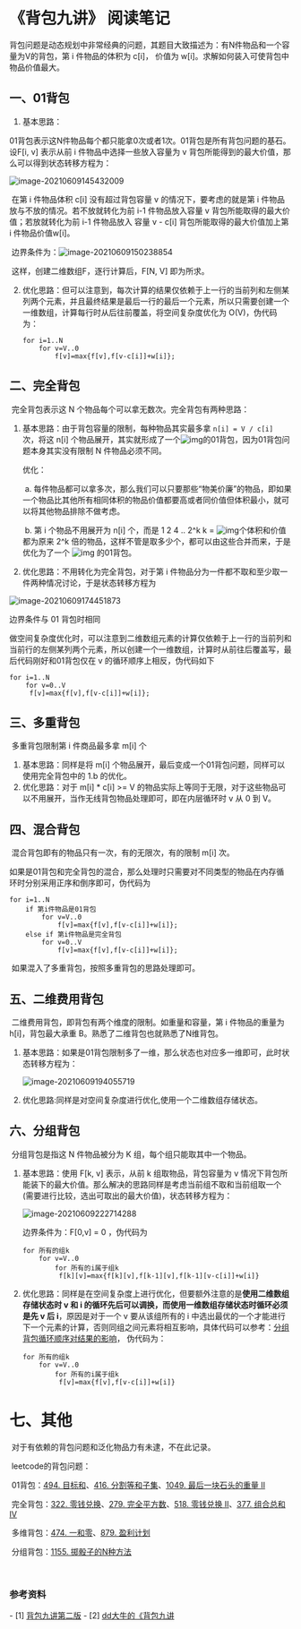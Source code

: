 # 《背包九讲》 阅读笔记

​		背包问题是动态规划中非常经典的问题，其题目大致描述为：有N件物品和一个容量为V的背包，第 i 件物品的体积为 c[i]， 价值为 w[i]。求解如何装入可使背包中物品价值最大。



## 一、01背包

1. 基本思路：

​		01背包表示这N件物品每个都只能拿0次或者1次。01背包是所有背包问题的基石。设F[i, v] 表示从前 i 件物品中选择一些放入容量为 v 背包所能得到的最大价值，那么可以得到状态转移方程为：

![image-20210609145432009](https://i.loli.net/2021/06/09/zUWTytD32h4JGxu.png)

​		在第 i 件物品体积 c[i] 没有超过背包容量 v 的情况下，要考虑的就是第 i 件物品放与不放的情况。若不放就转化为前 i-1 件物品放入容量 v 背包所能取得的最大价值；若放就转化为前 i-1 件物品放入 容量 v - c[i] 背包所能取得的最大价值加上第 i 件物品价值w[i]。

​		边界条件为：![image-20210609150238854](https://i.loli.net/2021/06/09/RsigeTP5um7anyV.png)

​		这样，创建二维数组F，逐行计算后，F[N, V] 即为所求。

2. 优化思路：但可以注意到，每次计算的结果仅依赖于上一行的当前列和左侧某列两个元素，并且最终结果是最后一行的最后一个元素，所以只需要创建一个一维数组，计算每行时从后往前覆盖，将空间复杂度优化为 O(V)，伪代码为：

    ```
    for i=1..N
        for v=V..0
            f[v]=max{f[v],f[v-c[i]]+w[i]};
    ```



## 二、完全背包

​		完全背包表示这 N 个物品每个可以拿无数次。完全背包有两种思路：

1. 基本思路：由于背包容量的限制，每种物品其实最多拿 `n[i] = V / c[i] `次，将这 n[i] 个物品展开，其实就形成了一个![img](https://i.loli.net/2021/06/09/FN6pA5KCvcY4kDB.png)的01背包，因为01背包问题本身其实没有限制 N 件物品必须不同。

   优化：

   ​		a. 每件物品都可以拿多次，那么我们可以只要那些“物美价廉”的物品，即如果一个物品比其他所有相同体积的物品价值都要高或者同价值但体积最小，就可以将其他物品排除不做考虑。

   ​		b. 第 i 个物品不用展开为 n[i] 个，而是 1 2 4 .. 2^k  k = ![img](https://i.loli.net/2021/06/09/5gHlXeKzcnk7tUm.png)个体积和价值都为原来 2^k 倍的物品，这样不管是取多少个，都可以由这些合并而来，于是优化为了一个 ![img](https://i.loli.net/2021/06/09/2H6w4eUf3knVpzK.png) 的01背包。

2.  优化思路：不用转化为完全背包，对于第 i 件物品分为一件都不取和至少取一件两种情况讨论，于是状态转移方程为

   ![image-20210609174451873](https://i.loli.net/2021/06/09/UTsvS2EjltdBgJQ.png)

   边界条件与 01 背包时相同

   做空间复杂度优化时，可以注意到二维数组元素的计算仅依赖于上一行的当前列和当前行的左侧某列两个元素，所以创建一个一维数组，计算时从前往后覆盖写，最后代码刚好和01背包仅在 v 的循环顺序上相反，伪代码如下

   ```
   for i=1..N
       for v=0..V
       	f[v]=max{f[v],f[v-c[i]]+w[i]};
   ```



## 三、多重背包

​		多重背包限制第 i 件商品最多拿 m[i] 个

1. 基本思路：同样是将 m[i] 个物品展开，最后变成一个01背包问题，同样可以使用完全背包中的 1.b 的优化。
2. 优化思路：对于 m[i] * c[i] >= V 的物品实际上等同于无限，对于这些物品可以不用展开，当作无线背包物品处理即可，即在内层循环时 v 从 0 到 V。



## 四、混合背包

​		混合背包即有的物品只有一次，有的无限次，有的限制 m[i] 次。

​		如果是01背包和完全背包的混合，那么处理时只需要对不同类型的物品在内存循环时分别采用正序和倒序即可，伪代码为

```
for i=1..N
    if 第i件物品是01背包
        for v=V..0
      		f[v]=max{f[v],f[v-c[i]]+w[i]};
    else if 第i件物品是完全背包
        for v=0..V
	        f[v]=max{f[v],f[v-c[i]]+w[i]};
```

​		如果混入了多重背包，按照多重背包的思路处理即可。



## 五、二维费用背包

​		二维费用背包，即背包有两个维度的限制。如重量和容量，第 i 件物品的重量为 h[i]，背包最大承重 B。熟悉了二维背包也就熟悉了N维背包。

1. 基本思路：如果是01背包限制多了一维，那么状态也对应多一维即可，此时状态转移方程为：

   ![image-20210609194055719](https://i.loli.net/2021/06/09/hkcTw9pz1NoevrM.png)
   
2. 优化思路:同样是对空间复杂度进行优化,使用一个二维数组存储状态。



## 六、分组背包

​		分组背包是指这 N 件物品被分为 K 组，每个组只能取其中一个物品。

1. 基本思路：使用 F[k, v] 表示，从前 k 组取物品，背包容量为 v 情况下背包所能装下的最大价值。那么解决的思路同样是考虑当前组不取和当前组取一个(需要进行比较，选出可取出的最大价值)，状态转移方程为：

   ![image-20210609222714288](https://i.loli.net/2021/06/09/wuaI4yfWx1dCo35.png)

   边界条件为：F[0,v] = 0 ，伪代码为

   ```
   for 所有的组k
       for v=V..0
           for 所有的i属于组k
           	f[k][v]=max{f[k][v],f[k-1][v],f[k-1][v-c[i]]+w[i]}
   ```

2. 优化思路：同样是在空间复杂度上进行优化，但要额外注意的是**使用二维数组存储状态时 v 和 i 的循环先后可以调换，而使用一维数组存储状态时循环必须是先 v 后 i**，原因是对于一个 v 要从该组所有的 i 中选出最优的一个才能进行下一个元素的计算，否则同组之间元素将相互影响，具体代码可以参考：[分组背包循环顺序对结果的影响](https://github.com/DavonChen/LeetCode/blob/master/src/dynamicPlanning/backpack/GroupBackpack.java)， 伪代码为：

   ```
   for 所有的组k
       for v=V..0
           for 所有的i属于组k
           	f[v]=max{f[v],f[v-c[i]]+w[i]}
   ```

# 七、其他

​		对于有依赖的背包问题和泛化物品力有未逮，不在此记录。

​		leetcode的背包问题：

​			01背包：[494. 目标和](https://leetcode-cn.com/problems/target-sum/)、[416. 分割等和子集](https://leetcode-cn.com/problems/partition-equal-subset-sum/)、[1049. 最后一块石头的重量 II](https://leetcode-cn.com/problems/last-stone-weight-ii/)

​			完全背包：[322. 零钱兑换](https://leetcode-cn.com/problems/coin-change/)、[279. 完全平方数](https://leetcode-cn.com/problems/perfect-squares/)、[518. 零钱兑换 II](https://leetcode-cn.com/problems/coin-change-2/)、[377. 组合总和 Ⅳ](https://leetcode-cn.com/problems/combination-sum-iv/)

​			多维背包：[474. 一和零](https://leetcode-cn.com/problems/ones-and-zeroes/)、[879. 盈利计划](https://leetcode-cn.com/problems/profitable-schemes/)

​			分组背包：[1155. 掷骰子的N种方法](https://leetcode-cn.com/problems/number-of-dice-rolls-with-target-sum/)

​		

### 参考资料

\- [1] [背包九讲第二版](https://github.com/tianyicui/pack/blob/master/V2.pdf)
\- [2] [dd大牛的《背包九讲](https://www.cnblogs.com/jbelial/articles/2116074.html)

